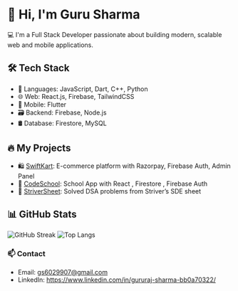# 👋 Hi, I'm Guru Sharma

💻 I'm a Full Stack Developer passionate about building modern, scalable web and mobile applications.

## 🛠️ Tech Stack
- 🔧 Languages: JavaScript, Dart, C++, Python
- 🌐 Web: React.js, Firebase, TailwindCSS
- 📱 Mobile: Flutter
- 🗃️ Backend: Firebase, Node.js
- 🛢️ Database: Firestore, MySQL

## 🔥 My Projects
- 🛍️ [SwiftKart](https://github.com/CODERGURU26/SwifKart): E-commerce platform with Razorpay, Firebase Auth, Admin Panel
- 📱 [CodeSchool](https://github.com/CODERGURU26/CodeSchool): School App with React , Firestore , Firebase Auth
- 🎯 [StriverSheet](https://github.com/CODERGURU26/StriverSheet): Solved DSA problems from Striver’s SDE sheet

## 📊 GitHub Stats
![GitHub Streak](https://streak-stats.demolab.com/?user=CODERGURU26)
![Top Langs](https://github-readme-stats.vercel.app/api/top-langs/?username=CODERGURU26&layout=compact)


### 📫 Contact
- Email: gs6029907@gmail.com
- LinkedIn: https://www.linkedin.com/in/gururaj-sharma-bb0a70322/
